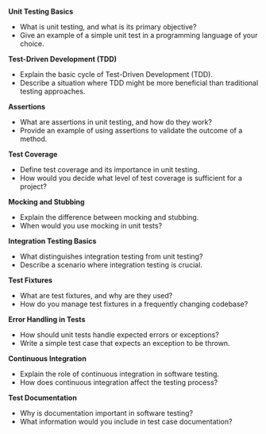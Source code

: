 **Unit Testing Basics**
 - What is unit testing, and what is its primary objective?
 - Give an example of a simple unit test in a programming language of your choice.

**Test-Driven Development (TDD)**
 - Explain the basic cycle of Test-Driven Development (TDD).
 - Describe a situation where TDD might be more beneficial than traditional testing approaches.

**Assertions**
 - What are assertions in unit testing, and how do they work?
 - Provide an example of using assertions to validate the outcome of a method.

**Test Coverage**
 - Define test coverage and its importance in unit testing.
 - How would you decide what level of test coverage is sufficient for a project?

**Mocking and Stubbing**
 - Explain the difference between mocking and stubbing.
 - When would you use mocking in unit tests?

**Integration Testing Basics**
 - What distinguishes integration testing from unit testing?
 - Describe a scenario where integration testing is crucial.

**Test Fixtures**
 - What are test fixtures, and why are they used?
 - How do you manage test fixtures in a frequently changing codebase?

**Error Handling in Tests**
 - How should unit tests handle expected errors or exceptions?
 - Write a simple test case that expects an exception to be thrown.

**Continuous Integration**
 - Explain the role of continuous integration in software testing.
 - How does continuous integration affect the testing process?

**Test Documentation**
 - Why is documentation important in software testing?
 - What information would you include in test case documentation?
